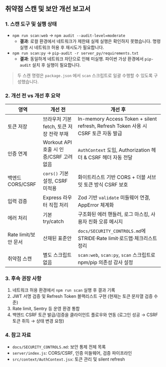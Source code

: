 ## 취약점 스캔 및 보안 개선 보고서

### 1. 스캔 도구 및 실행 상태
- `npm run scan:web` → `npm audit --audit-level=moderate`  
  - **결과**: 로컬 환경에서 네트워크가 제한돼 실제 실행은 확인하지 못했습니다. 명령 실행 시 네트워크 허용 후 재시도가 필요합니다.
- `npm run scan:py` → `pip-audit -r server_py/requirements.txt`  
  - **결과**: 동일하게 네트워크 차단으로 인해 미실행. 파이썬 가상 환경에서 `pip-audit` 설치 후 실행이 필요합니다.

> 두 스캔 명령은 `package.json` 에서 `scan` 스크립트로 일괄 수행할 수 있도록 구성했습니다.

### 2. 개선 전 vs 개선 후 요약

| 영역 | 개선 전 | 개선 후 |
| --- | --- | --- |
| 토큰 저장 | 브라우저 기본 fetch, 토큰 저장 전략 부재 | In-memory Access Token + silent refresh, Refresh Token 사용 시 CSRF 토큰 자동 발급 |
| 인증 연계 | Workout API 호출 시 인증/CSRF 고려 없음 | `AuthContext` 도입, Authorization 헤더 & CSRF 헤더 자동 전달 |
| 백엔드 CORS/CSRF | `cors()` 기본 설정, CSRF 미적용 | 화이트리스트 기반 CORS + 더블 서브밋 토큰 방식 CSRF 보호 |
| 입력 검증 | Express 라우터 직접 처리 | Zod 기반 `validate` 미들웨어 연결, AppError 체계화 |
| 에러 처리 | 기본 try/catch | 구조화된 에러 핸들러, 로그 마스킹, 사용자 친화 오류 메시지 |
| Rate limit/보안 문서 | 산재된 표준안 | `docs/SECURITY_CONTROLS.md`에 STRIDE·Rate limit·로드맵·체크리스트 정리 |
| 취약점 스캔 | 별도 스크립트 없음 | `scan:web`, `scan:py`, `scan` 스크립트로 npm/pip 의존성 감사 설정 |

### 3. 후속 권장 사항
1. 네트워크 허용 환경에서 `npm run scan` 실행 후 결과 기록
2. JWT 서명 검증 및 Refresh Token 블랙리스트 구현 (현재는 토큰 문자열 검증 수준)
3. Rate limit, Sentry 등 운영 환경 통합
4. 백엔드 CSRF 토큰 발급/검증을 클라이언트 플로우와 연동 (로그인 성공 → CSRF 토큰 취득 → 상태 변경 요청)

### 4. 참고 자료
- `docs/SECURITY_CONTROLS.md`: 보안 통제 전체 목록
- `server/index.js`: CORS/CSRF, 인증 미들웨어, 검증 파이프라인
- `src/context/AuthContext.jsx`: 토큰 관리 및 silent refresh
